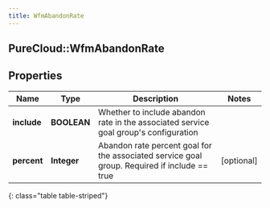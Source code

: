 ```yaml
---
title: WfmAbandonRate
---
```

## PureCloud::WfmAbandonRate

## Properties

|Name | Type | Description | Notes|
|------------ | ------------- | ------------- | -------------|
| **include** | **BOOLEAN** | Whether to include abandon rate in the associated service goal group&#39;s configuration | |
| **percent** | **Integer** | Abandon rate percent goal for the associated service goal group. Required if include == true | [optional] |
{: class="table table-striped"}


